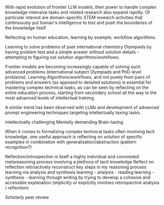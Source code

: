 

With rapid evolution of frontier LLM models, their power to handle complex knowledge-intensive tasks and related research also expand rapidly. Of particular interest are domain-specific STEM research activities that continuously put human's intelligence to test and push the boundaries of the knowledge itself.

Reflecting on human education, learning by example, workflow algorithms.

Learning to solve problems of past international chemistry Olympiads by having problem text and a simple answer without solution details - attempting to figuring out solution algorithms/workflows. 

Frontier models are becoming increasingly capable of solving such advanced problems (international subject Olympiads and PhD-level problems). Learning Algorithms/workflows, and not purely from pairs of problems and answers (as opposed to detailed solutions) is essential for mastering complex technical tasks, as can be seen by reflecting on the entire education process, starting from secondary school all the way to the most advanced levels of intellectual training.

A similar trend has been observed with LLMs and development of advanced prompt engineering techniques targeting intellectually taxing tasks.

intellectually challenging
Mentally demanding
Brain-taxing 

When it comes to formalizing complex technical tasks often involving tacit knowledge, one useful approach is reflecting on solution of specific examples in combination with generalization/abstraction (pattern recognition?)

Reflection/introspection is itself a highly individual and convoluted metareasoning process involving a plethora of tacit knowledge
Reflect on reflection
retroactively reconstruct key steps in my reasoning process
learning via analysis and synthesis
learning - analysis - reading
learning - synthesis - learning through writing by trying to develop a cohesive and accessible explanation (implicitly or explicitly involves retrospective analysis / reflection)

Scholarly peer review

